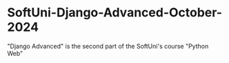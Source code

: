 # SoftUni-Django-Advanced-October-2024
"Django Advanced" is the second part of the SoftUni's course "Python Web"
